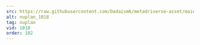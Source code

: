 ```yaml
---
src: https://raw.githubusercontent.com/Dadaism6/metadriverse-asset/main/script-nuplan-output-newcompressed/nuplan_1018.mp4
alt: nuplan_1018
tag: nuplan
vid: 1018
order: 102
---
```

